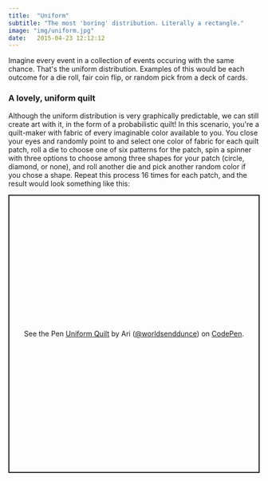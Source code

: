 ```yaml
---
title:  "Uniform"
subtitle: "The most 'boring' distribution. Literally a rectangle."
image: "img/uniform.jpg"
date:   2015-04-23 12:12:12
---
```

Imagine every event in a collection of events occuring with the same chance. That's the uniform distribution. Examples of this would be each outcome for a die roll, fair coin flip, or random pick from a deck of cards.
### A lovely, uniform quilt
Although the uniform distribution is very graphically predictable, we can still create art with it, in the form of a probabilistic quilt! 
In this scenario, you're a quilt-maker with fabric of every imaginable color available to you. You close your eyes and randomly point to and select one color of fabric for each quilt patch, roll a die to choose one of six patterns for the patch, spin a spinner with three options to choose among three shapes for your patch (circle, diamond, or none), and roll another die and pick another random color if you chose a shape.
Repeat this process 16 times for each patch, and the result would look something like this:
<p class="codepen" data-height="558" data-theme-id="dark" data-default-tab="result" data-slug-hash="VwQbdwO" data-user="worldsenddunce" style="height: 558px; box-sizing: border-box; display: flex; align-items: center; justify-content: center; border: 2px solid; margin: 1em 0; padding: 1em;">
  <span>See the Pen <a href="https://codepen.io/worldsenddunce/pen/VwQbdwO">
  Uniform Quilt</a> by Ari (<a href="https://codepen.io/worldsenddunce">@worldsenddunce</a>)
  on <a href="https://codepen.io">CodePen</a>.</span>
</p>
<script async src="https://cpwebassets.codepen.io/assets/embed/ei.js"></script>

